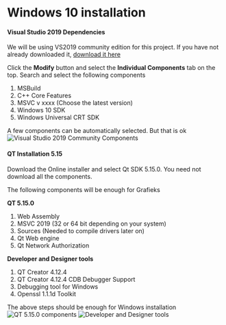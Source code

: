 # Windows 10 installation

#### Visual Studio 2019 Dependencies

We will be using VS2019 community edition for this project. If you have not already downloaded it, [download it here](https://visualstudio.microsoft.com/downloads/)

Click the **Modify** button and select the **Individual Components** tab on the top. Search and select the following components

1. MSBuild
2. C++ Core Features
3. MSVC v xxxx (Choose the latest version)
4. Windows 10 SDK
5. Windows Universal CRT SDK

A few components can be automatically selected. But that is ok
![Visual Studio 2019 Community Components](https://i.imgur.com/0uSuF3n.png)

#### QT Installation 5.15

Download the Online installer and select Qt SDK 5.15.0. You need not download all the components.

The following components will be enough for Grafieks

**QT 5.15.0**

1. Web Assembly
2. MSVC 2019 (32 or 64 bit depending on your system)
3. Sources (Needed to compile drivers later on)
4. Qt Web engine
5. Qt Network Authorization

**Developer and Designer tools**

1. QT Creator 4.12.4
2. QT Creator 4.12.4 CDB Debugger Support
3. Debugging tool for Windows
4. Openssl 1.1.1d Toolkit

The above steps should be enough for Windows installation
![QT 5.15.0 components](https://i.imgur.com/xnLGvpN.png)
![Developer and Designer tools](https://i.imgur.com/DlIuFfc.png)
